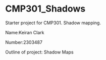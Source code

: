 # CMP301_Shadows
Starter project for CMP301. Shadow mapping.

Name:Keiran Clark

Number:2303487

Outline of project: Shadow Maps
